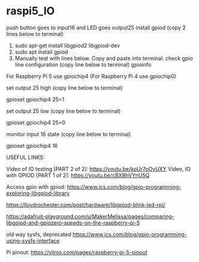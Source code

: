 # raspi5_IO
push button goes to input16 and LED goes output25
install gpiod (copy 2 lines below to terminal)
1. sudo apt-get install libgpiod2 libgpiod-dev
2. sudo apt install gpiod
3. Manually test with lines below. Copy and paste into terminal. 
check gpio line configuration (copy line below to terminal)
gpioinfo

For Raspberry Pi 5 use gpiochip4 (For Raspberry Pi 4 use gpiochip0)

set output 25 high (copy line below to terminal)

gpioset gpiochip4 25=1

set output 25 low (copy line below to terminal)

gpioset gpiochip4 25=0

monitor input 16 state (copy line below to terminal)

gpioset gpiochip4 16

USEFUL LINKS:

Video of IO testing [PART 2 of 2]: https://youtu.be/koUr7oOyUXY
Video, IO with GPIOD [PART 1 of 2]: https://youtu.be/cBXBhVYnU5Q

Access gpio with gpiod:
https://www.ics.com/blog/gpio-programming-exploring-libgpiod-library

https://lloydrochester.com/post/hardware/libgpiod-blink-led-rpi/

https://adafruit-playground.com/u/MakerMelissa/pages/comparing-libgpiod-and-gpiozero-speeds-on-the-raspberry-pi-5

old way sysfs, deprecated
https://www.ics.com/blog/gpio-programming-using-sysfs-interface

Pi pinout: https://vilros.com/pages/raspberry-pi-5-pinout

